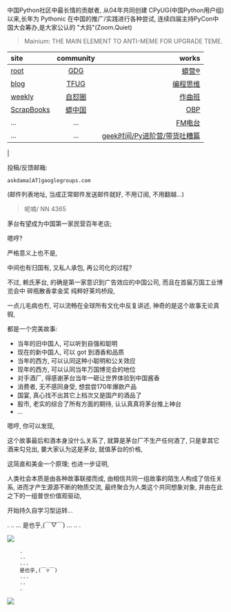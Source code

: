 中国Python社区中最长情的贡献者, 从04年共同创建 CPyUG(中国Python用户组)以来,长年为 Pythonic 在中国的推广/实践进行各种尝试, 连续四届主持PyCon中国大会筹办,是大家公认的 "大妈"(Zoom.Quiet)

> Mainium: THE MAIN ELEMENT TO ANTI-MEME FOR UPGRADE TEME.

| site | community | works |
| :-----| :----: | ----: |
| [root](http://zoomquiet.io/) | [GDG](https://blog.zhgdg.org/) | [蟒营®](https://doc.101.camp/) |
| [blog](https://blog.zoomquiet.io/pages/zoomquiet.html) | [TFUG](http://zh.tfug.world/) | [编程思维](https://py.101.camp/) |
| [weekly](http://weekly.pychina.org/) | [自怼圈](https://du.101.camp/) | [作曲班](https://mu.101.camp/) |
| [ScrapBooks](https://zoomquiet.io/collection.html) | [蟒中国](https://pychina.org/) | [OBP](https://zoomquiet.io/obp/index.html) |
| ... | ... | [FM电台](https://fm.101.camp/) |
| ... | ... | [geek时间/Py进阶营/带货吐糟篇](https://fm.101.camp/2020/geek2py-dama.html) 
 |


投稿/反馈邮箱:

    askdama[AT]googlegroups.com

(邮件列表地址, 
当成正常邮件发送邮件就好, 不用订阅, 不用翻越...)


> ​呢喃/ NN 4365




茅台有望成为中国第一家民营百年老店;

嗯哼?

严格意义上也不是,

中间也有归国有,
又私人承包,
再公司化的过程?


不过, 
赖氏茅台,
的确是第一家意识到广告效应的中国公司,
而且在首届万国工业博览会中
碎瓶散香拿金奖
纯粹好莱坞桥段,

一点儿毛病也冇,
可以流畅在全球所有文化中反复讲述,
神奇的是这个故事无论真徦,

都是一个完美故事:

+ 当年的旧中国人, 可以听到自强和聪明
+ 现在的新中国人, 可以 got 到酒香和品质
+ 当年的西方, 可以认同这种小聪明和公关效应
+ 现年的西方, 可以认同当年万国博览会的地位
+ 对手酒厂, 得感谢茅台当年一砸让世界体验到中国酱香
+ 消费者, 无不感同身受, 想尝尝170年爆款产品
+ 国宴, 真心找不出其它上档次又是国产的酒品了
+ 股市, 老实的综合了所有方面的期待, 认认真真将茅台推上神台
+ ...


嗯哼,
你可以发现,

这个故事最后和酒本身没什么关系了,
就算是茅台厂不生产任何酒了,
只是拿其它酒来勾兑出,
嘦大家认为这是茅台, 
就值茅台的价格,

这简直和美金一个原理;
也进一步证明,

人类社会本质是由各种故事联接而成,
由相信共同一组故事的陌生人构成了信任关系,
进而才产生源源不断的物质交流,
最终聚合为人类这个共同想象对象,
并由在此之下的一组普世价值观驱动,

开始持久自学习型运转...​





.
..
...
是也乎,(￣▽￣)
...
..
.










![](http://ydlj.zoomquiet.top/ipic/2021-04-30-zq42-today-card-2105.001.jpeg)




```
    .
    ..
    ...
    是也乎,(￣▽￣)
    ...
    ..
    .
```


![](http://ydlj.zoomquiet.top/ipic/2021-04-30-210411DU21.4zip.jpg)

